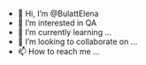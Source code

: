 - 👋 Hi, I’m @BulattElena
- 👀 I’m interested in QA
- 🌱 I’m currently learning ...
- 💞️ I’m looking to collaborate on ...
- 📫 How to reach me ...

<!---
BulattElena/BulattElena is a ✨ special ✨ repository because its `README.md` (this file) appears on your GitHub profile.
You can click the Preview link to take a look at your changes.
--->
